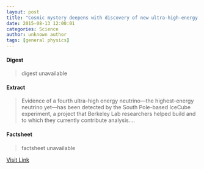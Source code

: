 ```yaml
---
layout: post
title: "Cosmic mystery deepens with discovery of new ultra-high-energy neutrino"
date: 2015-08-13 12:00:01
categories: Science
author: unknown author
tags: [general physics]
---
```



#### Digest
>digest unavailable

#### Extract
>Evidence of a fourth ultra-high energy neutrino—the highest-energy neutrino yet—has been detected by the South Pole-based IceCube experiment, a project that Berkeley Lab researchers helped build and to which they currently contribute analysis....

#### Factsheet
>factsheet unavailable

[Visit Link](http://phys.org/news/2015-08-cosmic-mystery-deepens-discovery-ultra-high-energy.html)


